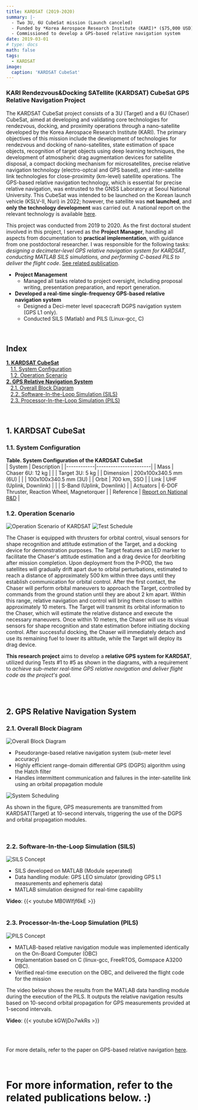 ```yaml
---
title: KARDSAT (2019-2020)
summary: |- 
  - Two 3U, 6U CubeSat mission (Launch canceled)
  - Funded by *Korea Aerospace Research Institute (KARI)* ($75,000 USD)
  - Commissioned to develop a GPS-based relative navigation system
date: 2019-03-01
# type: docs
math: false
tags:
  - KARDSAT
image:
  caption: 'KARDSAT CubeSat'
---
```


<!-------------------------------------------------------------------------------------->

### KARI Rendezvous&Docking SATellite (KARDSAT) CubeSat GPS Relative Navigation Project

The KARDSAT CubeSat project consists of a 3U (Target) and a 6U (Chaser) CubeSat, aimed at developing and validating core technologies for rendezvous, docking, and proximity operations through a nano-satellite developed by the Korea Aerospace Research Institute (KARI). The primary objectives of this mission include the development of technologies for rendezvous and docking of nano-satellites, state estimation of space objects, recognition of target objects using deep learning techniques, the development of atmospheric drag augmentation devices for satellite disposal, a compact docking mechanism for microsatellites, precise relative navigation technology (electro-optcal and GPS based), and inter-satellite link technologies for close-proximity (km-level) satellite operations. The GPS-based relative navigation technology, which is essential for precise relative navigation, was entrusted to the GNSS Laboratory at Seoul National University. This CubeSat was intended to be launched on the Korean launch vehicle (KSLV-II, Nuri) in 2022; however, the satellite was **not launched**, and **only the technology development** was carried out. A national report on the relevant technology is available [here](https://scienceon.kisti.re.kr/srch/selectPORSrchReport.do?cn=TRKO201900001630#;).

This project was conducted from 2019 to 2020. As the first doctoral student involved in this project, I served as the **Project Manager**, handling all aspects from documentation to **practical implementation**, with guidance from one postdoctoral researcher. I was responsible for the following tasks: *designing a decimeter-level GPS relative navigation system for KARDSAT, conducting MATLAB SILS simulations, and performing C-based PILS to deliver the flight code*. [See related publication](/publication/ij_202301/).

- **Project Management**
     - Managed all tasks related to project oversight, including proposal writing, presentation preparation, and report generation.
-	**Developed a real-time single-frequency GPS-based relative navigation system**
     - Designed a Deci-meter level spacecraft DGPS navigation system (GPS L1 only).
     - Conducted SILS (Matlab) and PILS (Linux-gcc, C)

</br>

<!-------------------------------------------------------------------------------------->

## **Index**

**[1. KARDSAT CubeSat](#1-kardsat-cubesat)**</br>
&nbsp;&nbsp;&nbsp;[1.1. System Configuration](#11-system-configuration) </br>
&nbsp;&nbsp;&nbsp;[1.2. Operation Scenario](#12-operation-scenario) </br>
**[2. GPS Relative Navigation System](#2-gps-relative-navigation-system)**</br>
&nbsp;&nbsp;&nbsp;[2.1. Overall Block Diagram](#21-overall-block-diagram) </br>
&nbsp;&nbsp;&nbsp;[2.2. Software-In-the-Loop Simulation (SILS)](#22-software-in-the-loop-simulation-sils) </br>
&nbsp;&nbsp;&nbsp;[2.3. Processor-In-the-Loop Simulation (PILS)](#23-processor-in-the-loop-simulation-pils) </br>

</br>

<!-------------------------------------------------------------------------------------->

## **1. KARDSAT CubeSat**

<!-------------------------------------------------------------------------------------->

### 1.1. System Configuration

**Table. System Configuration of the KARDSAT CubeSat** </br>
| System     | Description           |
|------------|-----------------------|
| Mass       | Chaser 6U: 12 kg      |
|            | Target 3U: 5 kg       |
| Dimension  | 200x100x340.5 mm (6U) |
|            | 100x100x340.5 mm (3U) |
| Orbit      | 700 km, SSO           |
| Link       | UHF (Uplink, Downlink) |
|            | S-Band (Uplink, Downlink) |
| Actuators  | 6-DOF Thruster, Reaction Wheel, Magnetorquer |
| Reference  | [Report on National R&D](https://scienceon.kisti.re.kr/srch/selectPORSrchReport.do?cn=TRKO201900001630#;)  |

<!-------------------------------------------------------------------------------------->

### 1.2. Operation Scenario

![Operation Scenario of KARDSAT](fig1.jpg)
![Test Schedule](fig2.jpg)

The Chaser is equipped with thrusters for orbital control, visual sensors for shape recognition and attitude estimation of the Target, and a docking device for demonstration purposes. The Target features an LED marker to facilitate the Chaser's attitude estimation and a drag device for deorbiting after mission completion. Upon deployment from the P-POD, the two satellites will gradually drift apart due to orbital perturbations, estimated to reach a distance of approximately 500 km within three days until they establish communication for orbital control. After the first contact, the Chaser will perform orbital maneuvers to approach the Target, controlled by commands from the ground station until they are about 2 km apart. Within this range, relative navigation and control will bring them closer to within approximately 10 meters. The Target will transmit its orbital information to the Chaser, which will estimate the relative distance and execute the necessary maneuvers. Once within 10 meters, the Chaser will use its visual sensors for shape recognition and state estimation before initiating docking control. After successful docking, the Chaser will immediately detach and use its remaining fuel to lower its altitude, while the Target will deploy its drag device.

**This research project** aims to develop a **relative GPS system for KARDSAT**, utilized during Tests #1 to #5 as shown in the diagrams, with a requirement to *achieve sub-meter real-time GPS relative navigation and deliver flight code as the project's goal*.


</br>
</br>

<!-------------------------------------------------------------------------------------->

## **2. GPS Relative Navigation System**

### 2.1. Overall Block Diagram

![Overall Block Diagram](fig3.jpg)

 - Pseudorange-based relative navigation system (sub-meter level accuracy)
 - Highly efficient range-domain differential GPS (DGPS) algorithm using the Hatch filter
 - Handles intermittent communication and failures in the inter-satellite link using an orbital propagation module

![System Scheduling](fig4.jpg)

As shown in the figure, GPS measurements are transmitted from KARDSAT(Target) at 10-second intervals, triggering the use of the DGPS and orbital propagation modules.

</br>

<!-------------------------------------------------------------------------------------->

### 2.2. Software-In-the-Loop Simulation (SILS)

![SILS Concept](fig5.jpg)

 - SILS developed on MATLAB (Module seperated) 
 - Data handling module: GPS LEO simulator (providing GPS L1 measurements and ephemeris data)
 - MATLAB simulation designed for real-time capability

**Video**:
    {{< youtube MB0Wlfjf6kE >}}
</br>
</br>

<!-------------------------------------------------------------------------------------->

### 2.3. Processor-In-the-Loop Simulation (PILS)

![PILS Concept](fig6.jpg)

 - MATLAB-based relative navigation module was implemented identically on the On-Board Computer (OBC)
 - Implamentation based on C (linux-gcc, FreeRTOS, Gomspace A3200 OBC).
 - Verified real-time execution on the OBC, and delivered the flight code for the mission

The video below shows the results from the MATLAB data handling module during the execution of the PILS. It outputs the relative navigation results based on 10-second orbital propagation for GPS measurements provided at 1-second intervals.

 **Video**:
    {{< youtube kGWjDo7wkRs >}}

</br>
</br>

 For more details, refer to the paper on GPS-based relative navigation [here](/publication/ij_202301/).

</br>

<!-------------------------------------------------------------------------------------->

 # For more information, refer to the related publications below. :)